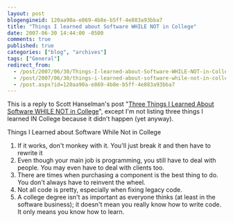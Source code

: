 ```yaml
---
layout: post
blogengineid: 120aa90a-e869-4b8e-b5ff-4e883a93bba7
title: "Things I learned about Software WHILE NOT in College"
date: 2007-06-30 14:44:00 -0500
comments: true
published: true
categories: ["blog", "archives"]
tags: ["General"]
redirect_from: 
  - /post/2007/06/30/Things-I-learned-about-Software-WHILE-NOT-in-College
  - /post/2007/06/30/things-i-learned-about-software-while-not-in-college
  - /post.aspx?id=120aa90a-e869-4b8e-b5ff-4e883a93bba7
---
```

<!-- more -->
<P>This is a reply to Scott Hanselman's post "<A href="http://www.hanselman.com/blog/ThreeThingsILearnedAboutSoftwareWHILENOTInCollege.aspx">Three Things I Learned About Software WHILE NOT in College</A>", except I'm not listing three things I learned IN College because it didn't happen (yet anyway).</P>
<P>Things I Learned about Software While Not in College</P>
<OL>
<LI>If it works, don't monkey with it. You'll just break it and then have to rewrite it</LI>
<LI>Even though your main job is programming, you still have to deal with people. You may even have to deal with clients too.</LI>
<LI>There are times when purchasing a component is the best thing to do. You don't always have to reinvent the wheel.</LI>
<LI>Not all code is pretty, especially when fixing legacy code.</LI>
<LI>A college degree isn't as important as everyone thinks (at least in the software business); it doesn't mean you really know how to write code. It only means you know how to learn.</LI></OL>
<P>&nbsp;</P>
